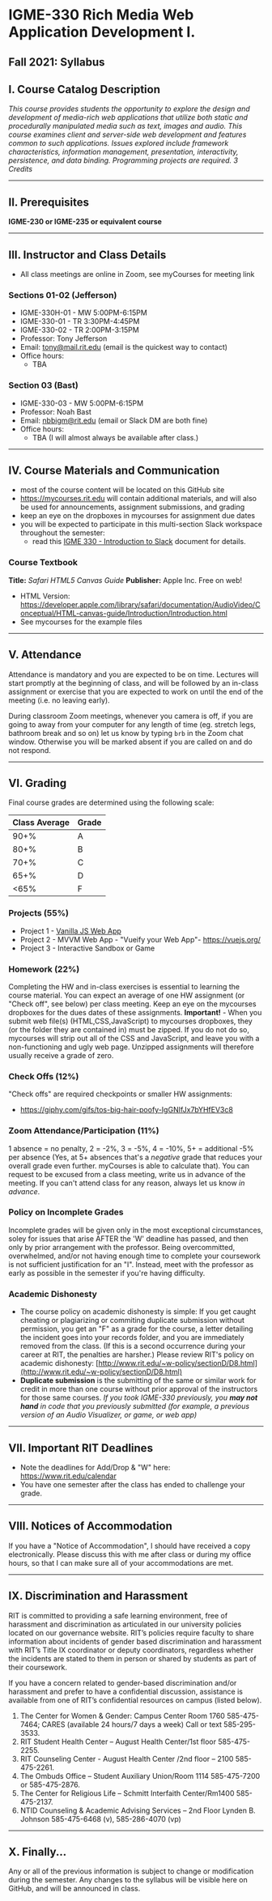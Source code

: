 # IGME-330 Rich Media Web Application Development I. 
## Fall 2021: Syllabus

## I. Course Catalog Description 
*This course provides students the opportunity to explore the design and development of media-rich web applications that utilize both static and procedurally manipulated media such as text, images and audio. This course examines client and server-side web development and features common to such applications.  Issues explored include framework characteristics, information management, presentation, interactivity, persistence, and data binding. Programming projects are required. 3 Credits*

<hr>

## II. Prerequisites
**IGME-230 or IGME-235 or equivalent course**

<hr>

## III. Instructor and Class Details 
- All class meetings are online in Zoom, see myCourses for meeting link

### Sections 01-02 (Jefferson)
- IGME-330H-01 - MW 5:00PM-6:15PM
- IGME-330-01 - TR 3:30PM-4:45PM
- IGME-330-02 - TR 2:00PM-3:15PM
- Professor: Tony Jefferson  
- Email: tony@mail.rit.edu (email is the quickest way to contact)
- Office hours:
  - TBA

### Section 03 (Bast)
- IGME-330-03 - MW 5:00PM-6:15PM
- Professor: Noah Bast  
- Email: nbbigm@rit.edu (email or Slack DM are both fine)
- Office hours:
  - TBA (I will almost always be available after class.)

<hr>

## IV. Course Materials and Communication
- most of the course content will be located on this GitHub site
- https://mycourses.rit.edu will contain additional materials, and will also be used for announcements, assignment submissions, and grading
- keep an eye on the dropboxes in mycourses for assignment due dates
- you will be expected to participate in this multi-section Slack workspace throughout the semester: 
  - read this [IGME 330 - Introduction to Slack](https://docs.google.com/document/d/e/2PACX-1vQqjfsmGnvlweL9-ruKtsLn1wExSF2vapG1sVFGBJullHnFvbBYtYb60U8gaE7igzDGyGxzzYCxMmON/pub) document for details.

### Course Textbook
**Title:** *Safari HTML5 Canvas Guide*
**Publisher:** Apple Inc.
Free on web! 
- HTML Version: https://developer.apple.com/library/safari/documentation/AudioVideo/Conceptual/HTML-canvas-guide/Introduction/Introduction.html
- See mycourses for the example files

<hr>

## V. Attendance
Attendance is mandatory and you are expected to be on time. Lectures will start promptly at the beginning of class, and will be followed by an in-class assignment or exercise that you are expected to work on until the end of the meeting (i.e. no leaving early).

During classroom Zoom meetings, whenever you camera is off, if you are going to away from your computer for any length of time (eg. stretch legs, bathroom break and so on) let us know by typing `brb` in the Zoom chat window. Otherwise you will be marked absent if you are called on and do not respond.

<hr>

## VI. Grading
Final course grades are determined using the following scale: 

| Class Average | Grade |
| ------------- | ----- |
| 90+%	| A |
| 80+%	| B |
| 70+%	| C |
| 65+%	| D |
| <65%	| F |

### Projects (55%)
* Project 1  - [Vanilla JS Web App](projects/project-1.md)
* Project 2  - MVVM Web App - "Vueify your Web App"- https://vuejs.org/
* Project 3  - Interactive Sandbox or Game

### Homework (22%)
Completing the HW and in-class exercises is essential to learning the course material. You can expect an average of one HW assignment (or "Check off", see below) per class meeting. Keep an eye on the mycourses dropboxes for the dues dates of these assignments. **Important!** - When you submit web file(s) (HTML,CSS,JavaScript) to mycourses dropboxes, they (or the folder they are contained in) must be zipped. If you do not do so, mycourses will strip out all of the CSS and JavaScript, and leave you with a non-functioning and ugly web page. Unzipped assignments will therefore usually receive a grade of zero.

### Check Offs (12%)
"Check offs" are required checkpoints or smaller HW assignments:
  - https://giphy.com/gifs/tos-big-hair-poofy-IgGNIfJx7bYHfEV3c8

### Zoom Attendance/Participation (11%)
1 absence = no penalty, 2 = -2%, 3 = -5%, 4 = -10%, 5+ = additional -5% per absence (Yes, at 5+ absences that's a *negative* grade that reduces your overall grade even further. myCourses is able to calculate that). You can request to be excused from a class meeting, write us in advance of the meeting. If you can't attend class for any reason, always let us know *in advance*.

### Policy on Incomplete Grades
Incomplete grades will be given only in the most exceptional circumstances, soley for issues that arise AFTER the 'W' deadline has passed, and then only by prior arrangement with the professor. Being overcommitted, overwhelmed, and/or not having enough time to complete your coursework is not sufficient justification for an "I". Instead, meet with the professor as early as possible in the semester if you're having difficulty. 

### Academic Dishonesty
- The course policy on academic dishonesty is simple: If you get caught cheating or plagiarizing or commiting duplicate submission without permission, you get an "F" as a grade for the course, a letter detailing the incident goes into your records folder, and you are immediately removed from the class. (If this is a second occurrence during your career at RIT, the penalties are harsher.) Please review RIT's policy on academic dishonesty: 
[http://www.rit.edu/~w-policy/sectionD/D8.html](http://www.rit.edu/~w-policy/sectionD/D8.html)
- **Duplicate submission** is the submitting of the same or similar work for credit in more than one course without prior approval of the instructors for those same courses. *If you took IGME-330 previously, you **may not hand** in code that you previously submitted (for example, a previous version of an Audio Visualizer, or game, or web app)*

<hr>

## VII. Important RIT Deadlines
- Note the deadlines for Add/Drop & "W" here: https://www.rit.edu/calendar
- You have one semester after the class has ended to challenge your grade. 

<hr>

## VIII. Notices of Accommodation
If you have a "Notice of Accommodation", I should have received a copy electronically. Please discuss this with me after class or during my office hours, so that I can make sure all of your accommodations are met.

<hr>

## IX. Discrimination and Harassment
RIT is committed to providing a safe learning environment, free of harassment and discrimination as articulated in our university policies located on our governance website.  RIT’s policies require faculty to share information about incidents of gender based discrimination and harassment with RIT’s Title IX coordinator or deputy coordinators, regardless whether the incidents are stated to them in person or shared by students as part of their coursework. 

If you have a concern related to gender-based discrimination and/or harassment and prefer to have a confidential discussion, assistance is available from one of RIT’s confidential resources on campus (listed below).

1.	The Center for Women & Gender: Campus Center Room 1760
585-475-7464; CARES (available 24 hours/7 days a week) Call or text 585-295-3533.
2.	RIT Student Health Center – August Health Center/1st floor
585-475-2255.   
3.	RIT Counseling Center - August Health Center /2nd floor – 2100
585-475-2261.       
4.	The Ombuds Office – Student Auxiliary Union/Room 1114
585-475-7200 or 585-475-2876.
5.	The Center for Religious Life – Schmitt Interfaith Center/Rm1400
585-475-2137.
6.	NTID Counseling & Academic Advising Services – 2nd Floor Lynden B. Johnson
585-475-6468 (v), 585-286-4070 (vp)

<hr>

## X. Finally...
Any or all of the previous information is subject to change or modification during the semester. Any changes to the syllabus will be visible here on GitHub, and will be announced in class. 

